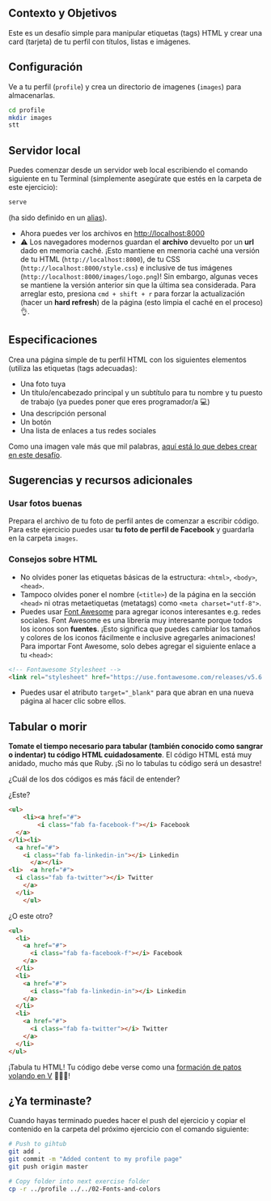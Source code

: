 ## Contexto y Objetivos

Este es un desafío simple para manipular etiquetas (tags) HTML y crear una card (tarjeta) de tu perfil con títulos, listas e imágenes.

## Configuración

Ve a tu perfil (`profile`) y crea un directorio de imagenes (`images`) para almacenarlas.

```bash
cd profile
mkdir images
stt
```

## Servidor local

Puedes comenzar desde un servidor web local escribiendo el comando siguiente en tu Terminal (simplemente asegúrate que estés en la carpeta de este ejercicio):

```bash
serve
```

(ha sido definido en un [alias](https://github.com/lewagon/dotfiles/blob/f894306fd81502f1fe513dd253e3129f4b56874d/aliases#L7)).

- Ahora puedes ver los archivos en [http://localhost:8000](http://localhost:8000)
- ⚠️ Los navegadores modernos guardan el **archivo** devuelto por un **url** dado en memoria caché. ¡Esto mantiene en memoria caché una versión de tu HTML (`http://localhost:8000`), de tu CSS (`http://localhost:8000/style.css`) e inclusive de tus imágenes (`http://localhost:8000/images/logo.png`)! Sin embargo, algunas veces se mantiene la versión anterior sin que la última sea considerada. Para arreglar esto, presiona `cmd + shift + r` para forzar la actualización (hacer un **hard refresh**) de la página (esto limpia el caché en el proceso)👌.

## Especificaciones

Crea una página simple de tu perfil HTML con los siguientes elementos (utiliza las etiquetas (tags adecuadas):

- Una foto tuya
- Un título/encabezado principal y un subtítulo para tu nombre y tu puesto de trabajo (ya puedes poner que eres programador/a 💻)
- Una descripción personal
- Un botón
- Una lista de enlaces a tus redes sociales

Como una imagen vale más que mil palabras, [aquí está lo que debes crear en este desafío](https://lewagon.github.io/html-css-challenges/01-profile-content-new/).

## Sugerencias y recursos adicionales

### Usar fotos **buenas**

Prepara el archivo de tu foto de perfil antes de comenzar a escribir código. Para este ejercicio puedes usar **tu foto de perfil de Facebook** y guardarla en la carpeta `images`.

### Consejos sobre HTML

- No olvides poner las etiquetas básicas de la estructura: `<html>`, `<body>`, `<head>`.
- Tampoco olvides poner el nombre (`<title>`) de la página en la sección `<head>` ni otras metaetiquetas (metatags) como `<meta charset="utf-8">`.
- Puedes usar [Font Awesome](https://fontawesome.com/icons) para agregar iconos interesantes e.g. redes sociales. Font Awesome es una librería muy interesante porque todos los iconos son **fuentes**. ¡Esto significa que puedes cambiar los tamaños y colores de los iconos fácilmente e inclusive agregarles animaciones! Para importar Font Awesome, solo debes agregar el siguiente enlace a tu `<head>`:

```html
<!-- Fontawesome Stylesheet -->
<link rel="stylesheet" href="https://use.fontawesome.com/releases/v5.6.3/css/all.css">
```

- Puedes usar el atributo `target="_blank"` para que abran en una nueva página al hacer clic sobre ellos.

## Tabular o morir

**Tomate el tiempo necesario para tabular (también conocido como sangrar o indentar) tu código HTML cuidadosamente**. El código HTML está muy anidado, mucho más que Ruby. ¡Si no lo tabulas tu código será un desastre!

¿Cuál de los dos códigos es más fácil de entender?

¿Este?

```html
<ul>
    <li><a href="#">
        <i class="fab fa-facebook-f"></i> Facebook
  </a>
</li><li>
  <a href="#">
    <i class="fab fa-linkedin-in"></i> Linkedin
      </a></li>
<li>  <a href="#">
  <i class="fab fa-twitter"></i> Twitter
    </a>
  </li>
    </ul>
```

¿O este otro?

```html
<ul>
  <li>
    <a href="#">
      <i class="fab fa-facebook-f"></i> Facebook
    </a>
  </li>
  <li>
    <a href="#">
      <i class="fab fa-linkedin-in"></i> Linkedin
    </a>
  </li>
  <li>
    <a href="#">
      <i class="fab fa-twitter"></i> Twitter
    </a>
  </li>
</ul>
```
¡Tabula tu HTML! Tu código debe verse como una [formación de patos volando en V](https://upload.wikimedia.org/wikipedia/commons/0/0b/Eurasian_Cranes_migrating_to_Meyghan_Salt_Lake.jpg) 🦆🦆🦆!

## ¿Ya terminaste?

Cuando hayas terminado puedes hacer el push del ejercicio y copiar el contenido en la carpeta del próximo ejercicio con el comando siguiente:


```bash
# Push to gihtub
git add .
git commit -m "Added content to my profile page"
git push origin master

# Copy folder into next exercise folder
cp -r ../profile ../../02-Fonts-and-colors
```
